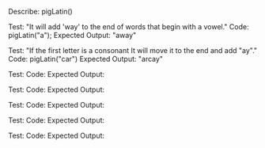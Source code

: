 Describe: pigLatin()

Test: "It will add 'way' to the end of words that begin with a vowel."
Code: pigLatin("a");
Expected Output: "away"

Test: "If the first letter is a consonant It will move it to the end and add "ay"."
Code: pigLatin("car")
Expected Output: "arcay"

Test:
Code:
Expected Output:

Test:
Code:
Expected Output:

Test:
Code:
Expected Output:

 Test:
Code:
Expected Output:

Test:
Code:
Expected Output: